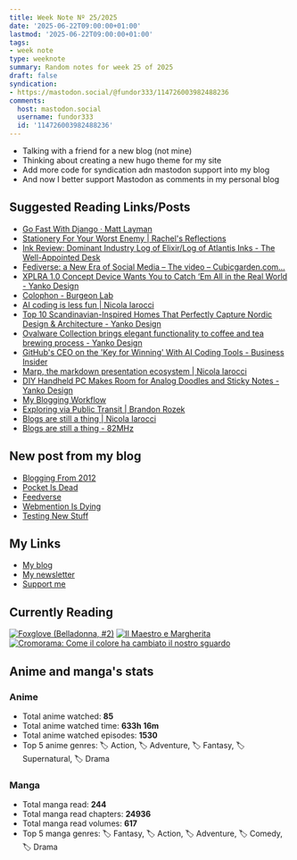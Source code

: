 ```yaml
---
title: Week Note Nº 25/2025
date: '2025-06-22T09:00:00+01:00'
lastmod: '2025-06-22T09:00:00+01:00'
tags:
- week note
type: weeknote
summary: Random notes for week 25 of 2025
draft: false
syndication:
- https://mastodon.social/@fundor333/114726003982488236
comments:
  host: mastodon.social
  username: fundor333
  id: '114726003982488236'
---
```


- Talking with a friend for a new blog (not mine)
- Thinking about creating a new hugo theme for my site
- Add more code for syndication adn mastodon support into my blog
- And now I better support Mastodon as comments in my personal blog

## Suggested Reading Links/Posts
- [Go Fast With Django · Matt Layman](https://www.mattlayman.com/understand-django/go-fast/?utm_source=fundor333.com)
- [Stationery For Your Worst Enemy | Rachel's Reflections](https://racheldelafuente.com/blog/stationery-worst-enemy/?utm_source=fundor333.com)
- [Ink Review: Dominant Industry Log of Elixir/Log of Atlantis Inks - The Well-Appointed Desk](https://www.wellappointeddesk.com/2025/06/ink-review-dominant-industry-log-of-elixir-log-of-atlantis-inks/?utm_source=fundor333.com)
- [Fediverse: a New Era of Social Media – The video – Cubicgarden.com…](https://cubicgarden.com/2025/06/15/fediverse-a-new-era-of-social-media-the-video/?utm_source=fundor333.com)
- [XPLRA 1.0 Concept Device Wants You to Catch ‘Em All in the Real World - Yanko Design](https://www.yankodesign.com/2025/06/19/xplra-1-0-concept-device-wants-you-to-catch-em-all-in-the-real-world/?utm_source=fundor333.com)
- [Colophon - Burgeon Lab](https://www.burgeonlab.com/colophon/?utm_source=fundor333.com)
- [AI coding is less fun | Nicola Iarocci](https://nicolaiarocci.com/ai-coding-is-less-fun/?utm_source=fundor333.com)
- [Top 10 Scandinavian-Inspired Homes That Perfectly Capture Nordic Design & Architecture - Yanko Design](https://www.yankodesign.com/2025/06/18/top-10-scandinavian-inspired-homes-that-perfectly-capture-nordic-design-architecture/?utm_source=fundor333.com)
- [Ovalware Collection brings elegant functionality to coffee and tea brewing process - Yanko Design](https://www.yankodesign.com/2025/06/18/ovalware-collection-brings-elegant-functionality-to-coffee-and-tea-brewing-process/?utm_source=fundor333.com)
- [GitHub's CEO on the 'Key for Winning' With AI Coding Tools - Business Insider](https://www.businessinsider.com/github-ceo-key-for-winning-ai-coding-tools-for-developers-2025-6?utm_source=fundor333.com)
- [Marp, the markdown presentation ecosystem | Nicola Iarocci](https://nicolaiarocci.com/marp-the-markdown-presentation-ecosystem/?utm_source=fundor333.com)
- [DIY Handheld PC Makes Room for Analog Doodles and Sticky Notes - Yanko Design](https://www.yankodesign.com/2025/05/09/diy-handheld-pc-makes-room-for-analog-doodles-and-sticky-notes/?utm_source=fundor333.com)
- [My Blogging Workflow](https://mtwb.blog/my-blogging-workflow/?utm_source=fundor333.com)
- [Exploring via Public Transit | Brandon Rozek](https://brandonrozek.com/blog/exploring-via-public-transit/?utm_source=fundor333.com)
- [Blogs are still a thing | Nicola Iarocci](https://nicolaiarocci.com/blogs-are-still-a-thing/?utm_source=fundor333.com)
- [Blogs are still a thing - 82MHz](https://82mhz.net/posts/2025/06/blogs-are-still-a-thing/?utm_source=fundor333.com)
## New post from my blog
- [Blogging From 2012](https://fundor333.com/micro/2025/06/blogging-from-2012/?utm_source=fundor333.com)
- [Pocket Is Dead](https://fundor333.com/micro/2025/06/pocket-is-dead/?utm_source=fundor333.com)
- [Feedverse](https://fundor333.com/micro/2025/06/feedverse/?utm_source=fundor333.com)
- [Webmention Is Dying](https://fundor333.com/micro/2025/06/webmention-is-dying-/?utm_source=fundor333.com)
- [Testing New Stuff](https://fundor333.com/micro/2025/06/testing-new-stuff/?utm_source=fundor333.com)

## My Links
- [My blog](https://www.fundor333.com)
- [My newsletter](https://newsletter.digitaltearoom.com)
- [Support me](https://ko-fi.com/fundor333)

## Currently Reading
[![Foxglove (Belladonna, #2)](https://i.gr-assets.com/images/S/compressed.photo.goodreads.com/books/1714663422l/211170617._SX98_.jpg)](https://www.goodreads.com/review/show/7583111149?utm_medium=api&utm_source=rss) [![Il Maestro e Margherita](https://i.gr-assets.com/images/S/compressed.photo.goodreads.com/books/1449182290l/28095021._SX98_.jpg)](https://www.goodreads.com/review/show/7613476820?utm_medium=api&utm_source=rss) [![Cromorama: Come il colore ha cambiato il nostro sguardo](https://i.gr-assets.com/images/S/compressed.photo.goodreads.com/books/1505808761l/36266532._SX98_.jpg)](https://www.goodreads.com/review/show/5993206761?utm_medium=api&utm_source=rss) 

## Anime and manga's stats

### **Anime**
- Total anime watched: **85**
- Total anime watched time: **633h 16m**
- Total anime watched episodes: **1530**
- Top 5 anime genres: 🏷️ Action, 🏷️ Adventure, 🏷️ Fantasy, 🏷️ Supernatural, 🏷️ Drama

### **Manga**
- Total manga read: **244**
- Total manga read chapters: **24936**
- Total manga read volumes: **617**
- Top 5 manga genres: 🏷️ Fantasy, 🏷️ Action, 🏷️ Adventure, 🏷️ Comedy, 🏷️ Drama
